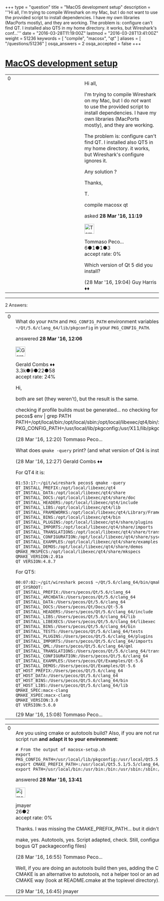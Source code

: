 +++
type = "question"
title = "MacOS development setup"
description = '''Hi all, I&#x27;m trying to compile Wireshark on my Mac, but I do not want to use the provided script to install dependencies. I have my own libraries (MacPorts mostly), and they are working. The problem is: configure can&#x27;t find QT. I installed also QT5 in my home directory. it works, but Wireshark&#x27;s conf...'''
date = "2016-03-28T11:19:00Z"
lastmod = "2016-03-28T13:41:00Z"
weight = 51236
keywords = [ "compile", "macosx", "qt" ]
aliases = [ "/questions/51236" ]
osqa_answers = 2
osqa_accepted = false
+++

<div class="headNormal">

# [MacOS development setup](/questions/51236/macos-development-setup)

</div>

<div id="main-body">

<div id="askform">

<table id="question-table" style="width:100%;"><colgroup><col style="width: 50%" /><col style="width: 50%" /></colgroup><tbody><tr class="odd"><td style="width: 30px; vertical-align: top"><div class="vote-buttons"><div id="post-51236-score" class="post-score" title="current number of votes">0</div><div id="favorite-count" class="favorite-count"></div></div></td><td><div id="item-right"><div class="question-body"><p>Hi all,</p><p>I'm trying to compile Wireshark on my Mac, but I do <em>not</em> want to use the provided script to install dependencies. I have my own libraries (MacPorts mostly), and they are working.</p><p>The problem is: configure can't find QT. I installed also QT5 in my home directory. it works, but Wireshark's configure ignores it.</p><p>Any solution ?</p><p>Thanks,</p><p>T.</p></div><div id="question-tags" class="tags-container tags">compile macosx qt</div><div id="question-controls" class="post-controls"></div><div class="post-update-info-container"><div class="post-update-info post-update-info-user"><p>asked <strong>28 Mar '16, 11:19</strong></p><img src="https://secure.gravatar.com/avatar/d37d57bb20ae8bf3d98ae6ff612b078a?s=32&amp;d=identicon&amp;r=g" class="gravatar" width="32" height="32" alt="Tommaso%20Pecorella&#39;s gravatar image" /><p>Tommaso Peco...<br />
<span class="score" title="6 reputation points">6</span><span title="1 badges"><span class="badge1">●</span><span class="badgecount">1</span></span><span title="1 badges"><span class="silver">●</span><span class="badgecount">1</span></span><span title="3 badges"><span class="bronze">●</span><span class="badgecount">3</span></span><br />
<span class="accept_rate" title="Rate of the user&#39;s accepted answers">accept rate:</span> <span title="Tommaso Pecorella has no accepted answers">0%</span></p></div></div><div id="comments-container-51236" class="comments-container"><span id="51247"></span><div id="comment-51247" class="comment"><div id="post-51247-score" class="comment-score"></div><div class="comment-text"><p>Which version of Qt 5 did you install?</p></div><div id="comment-51247-info" class="comment-info"><span class="comment-age">(28 Mar '16, 19:04)</span> Guy Harris ♦♦</div></div></div><div id="comment-tools-51236" class="comment-tools"></div><div class="clear"></div><div id="comment-51236-form-container" class="comment-form-container"></div><div class="clear"></div></div></td></tr></tbody></table>

------------------------------------------------------------------------

<div class="tabBar">

<span id="sort-top"></span>

<div class="headQuestions">

2 Answers:

</div>

</div>

<span id="51237"></span>

<div id="answer-container-51237" class="answer">

<table style="width:100%;"><colgroup><col style="width: 50%" /><col style="width: 50%" /></colgroup><tbody><tr class="odd"><td style="width: 30px; vertical-align: top"><div class="vote-buttons"><div id="post-51237-score" class="post-score" title="current number of votes">0</div></div></td><td><div class="item-right"><div class="answer-body"><p>What do your <code>PATH</code> and <code>PKG_CONFIG_PATH</code> environment variables look like? Assuming you have Qt 5.6 with the "clang 64-bit" components installed you should have <code>~/Qt/5.6/clang_64/bin</code> in your <code>PATH</code> and <code>~/Qt/5.6/clang_64/lib/pkgconfig</code> in your <code>PKG_CONFIG_PATH</code>.</p></div><div class="answer-controls post-controls"></div><div class="post-update-info-container"><div class="post-update-info post-update-info-user"><p>answered <strong>28 Mar '16, 12:06</strong></p><img src="https://secure.gravatar.com/avatar/6db117a984c6529df88330dc49fb1ee4?s=32&amp;d=identicon&amp;r=g" class="gravatar" width="32" height="32" alt="Gerald%20Combs&#39;s gravatar image" /><p>Gerald Combs ♦♦<br />
<span class="score" title="3332 reputation points"><span>3.3k</span></span><span title="9 badges"><span class="badge1">●</span><span class="badgecount">9</span></span><span title="22 badges"><span class="silver">●</span><span class="badgecount">22</span></span><span title="58 badges"><span class="bronze">●</span><span class="badgecount">58</span></span><br />
<span class="accept_rate" title="Rate of the user&#39;s accepted answers">accept rate:</span> <span title="Gerald Combs has 32 accepted answers">24%</span></p></div></div><div id="comments-container-51237" class="comments-container"><span id="51238"></span><div id="comment-51238" class="comment"><div id="post-51238-score" class="comment-score"></div><div class="comment-text"><p>Hi,</p><p>both are set (they weren't), but the result is the same.</p><p>checking if profile builds must be generated... no checking for GLIB... yes checking for Qt5Core - version &gt;= 5.0.0... no checking for QtCore - version &gt;= 4.7.0... no configure: error: Qt is not available 21:17:47:~/git/wireshark pecos$ env | grep PATH PATH=/opt/local/bin:/opt/local/sbin:/opt/local/libexec/qt4/bin/:/usr/texbin:/Users/pecos/bin:/usr/local/bin:/usr/bin:/bin:/usr/sbin:/sbin:/opt/X11/bin:/usr/local/MacGPG2/bin:/Library/TeX/texbin:/Users/pecos/Qt/5.6/clang_64/bin PKG_CONFIG_PATH=/usr/local/lib/pkgconfig:/usr/X11/lib/pkgconfig:/Users/pecos/Qt/5.6/clang_64/lib/pkgconfig/ 21:17:49:~/git/wireshark pecos$</p></div><div id="comment-51238-info" class="comment-info"><span class="comment-age">(28 Mar '16, 12:20)</span> Tommaso Peco...</div></div><span id="51239"></span><div id="comment-51239" class="comment"><div id="post-51239-score" class="comment-score"></div><div class="comment-text"><p>What does <code>qmake -query</code> print? (and what version of Qt4 is installed in /opt/local?)</p></div><div id="comment-51239-info" class="comment-info"><span class="comment-age">(28 Mar '16, 12:27)</span> Gerald Combs ♦♦</div></div><span id="51272"></span><div id="comment-51272" class="comment"><div id="post-51272-score" class="comment-score"></div><div class="comment-text"><p>For QT4 it is:</p><pre><code>01:53:17:~/git/wireshark pecos$ qmake -query
QT_INSTALL_PREFIX:/opt/local/libexec/qt4
QT_INSTALL_DATA:/opt/local/libexec/qt4/share
QT_INSTALL_DOCS:/opt/local/libexec/qt4/share/doc
QT_INSTALL_HEADERS:/opt/local/libexec/qt4/include
QT_INSTALL_LIBS:/opt/local/libexec/qt4/lib
QT_INSTALL_FRAMEWORKS:/opt/local/libexec/qt4/Library/Frameworks
QT_INSTALL_BINS:/opt/local/libexec/qt4/bin
QT_INSTALL_PLUGINS:/opt/local/libexec/qt4/share/plugins
QT_INSTALL_IMPORTS:/opt/local/libexec/qt4/share/imports
QT_INSTALL_TRANSLATIONS:/opt/local/libexec/qt4/share/translations
QT_INSTALL_CONFIGURATION:/opt/local/libexec/qt4/share/sysconf
QT_INSTALL_EXAMPLES:/opt/local/libexec/qt4/share/examples
QT_INSTALL_DEMOS:/opt/local/libexec/qt4/share/demos
QMAKE_MKSPECS:/opt/local/libexec/qt4/share/mkspecs
QMAKE_VERSION:2.01a
QT_VERSION:4.8.7</code></pre><p>For QT5:</p><pre><code>00:07:02:~/git/wireshark pecos$ ~/Qt/5.6/clang_64/bin/qmake -query
QT_SYSROOT:
QT_INSTALL_PREFIX:/Users/pecos/Qt/5.6/clang_64
QT_INSTALL_ARCHDATA:/Users/pecos/Qt/5.6/clang_64
QT_INSTALL_DATA:/Users/pecos/Qt/5.6/clang_64
QT_INSTALL_DOCS:/Users/pecos/Qt/Docs/Qt-5.6
QT_INSTALL_HEADERS:/Users/pecos/Qt/5.6/clang_64/include
QT_INSTALL_LIBS:/Users/pecos/Qt/5.6/clang_64/lib
QT_INSTALL_LIBEXECS:/Users/pecos/Qt/5.6/clang_64/libexec
QT_INSTALL_BINS:/Users/pecos/Qt/5.6/clang_64/bin
QT_INSTALL_TESTS:/Users/pecos/Qt/5.6/clang_64/tests
QT_INSTALL_PLUGINS:/Users/pecos/Qt/5.6/clang_64/plugins
QT_INSTALL_IMPORTS:/Users/pecos/Qt/5.6/clang_64/imports
QT_INSTALL_QML:/Users/pecos/Qt/5.6/clang_64/qml
QT_INSTALL_TRANSLATIONS:/Users/pecos/Qt/5.6/clang_64/translations
QT_INSTALL_CONFIGURATION:/Users/pecos/Qt/5.6/clang_64
QT_INSTALL_EXAMPLES:/Users/pecos/Qt/Examples/Qt-5.6
QT_INSTALL_DEMOS:/Users/pecos/Qt/Examples/Qt-5.6
QT_HOST_PREFIX:/Users/pecos/Qt/5.6/clang_64
QT_HOST_DATA:/Users/pecos/Qt/5.6/clang_64
QT_HOST_BINS:/Users/pecos/Qt/5.6/clang_64/bin
QT_HOST_LIBS:/Users/pecos/Qt/5.6/clang_64/lib
QMAKE_SPEC:macx-clang
QMAKE_XSPEC:macx-clang
QMAKE_VERSION:3.0
QT_VERSION:5.6.0</code></pre></div><div id="comment-51272-info" class="comment-info"><span class="comment-age">(29 Mar '16, 15:08)</span> Tommaso Peco...</div></div></div><div id="comment-tools-51237" class="comment-tools"></div><div class="clear"></div><div id="comment-51237-form-container" class="comment-form-container"></div><div class="clear"></div></div></td></tr></tbody></table>

</div>

<span id="51243"></span>

<div id="answer-container-51243" class="answer">

<table style="width:100%;"><colgroup><col style="width: 50%" /><col style="width: 50%" /></colgroup><tbody><tr class="odd"><td style="width: 30px; vertical-align: top"><div class="vote-buttons"><div id="post-51243-score" class="post-score" title="current number of votes">0</div></div></td><td><div class="item-right"><div class="answer-body"><p>Are you using cmake or autotools build? Also, if you are not running macos-setup, then take a look at the output of my script run <strong>and adapt it to your environment</strong>:</p><pre><code># From the output of macosx-setup.sh
export PKG_CONFIG_PATH=/usr/local/lib/pkgconfig:/usr/local/Qt5.5.1/5.5/clang_64/lib/pkgconfig:/usr/X11/lib/pkgconfig
export CMAKE_PREFIX_PATH=:/usr/local/Qt5.5.1/5.5/clang_64/lib/cmake
export PATH=/usr/local/bin:/usr/bin:/bin:/usr/sbin:/sbin:/usr/local/Qt5.5.1/5.5/clang_64/bin</code></pre></div><div class="answer-controls post-controls"></div><div class="post-update-info-container"><div class="post-update-info post-update-info-user"><p>answered <strong>28 Mar '16, 13:41</strong></p><img src="https://secure.gravatar.com/avatar/f1397f7833ee927f0c26a9fcb92fff11?s=32&amp;d=identicon&amp;r=g" class="gravatar" width="32" height="32" alt="jmayer&#39;s gravatar image" /><p>jmayer<br />
<span class="score" title="26 reputation points">26</span><span title="2 badges"><span class="bronze">●</span><span class="badgecount">2</span></span><br />
<span class="accept_rate" title="Rate of the user&#39;s accepted answers">accept rate:</span> <span title="jmayer has no accepted answers">0%</span></p></div></div><div id="comments-container-51243" class="comments-container"><span id="51245"></span><div id="comment-51245" class="comment"><div id="post-51245-score" class="comment-score"></div><div class="comment-text"><p>Thanks. I was missing the CMAKE_PREFIX_PATH... but it didn't help either.</p><p>make, yes. Autotools, yes. Script adapted, check. Still, configure doesn't find Qt (yes, I tried to run the scripts to fix the bogus QT packageconfig files)</p></div><div id="comment-51245-info" class="comment-info"><span class="comment-age">(28 Mar '16, 16:55)</span> Tommaso Peco...</div></div><span id="51274"></span><div id="comment-51274" class="comment"><div id="post-51274-score" class="comment-score"></div><div class="comment-text"><p>Well, if you are doing an autotools build then yes, adding the CMAKE_PREFIX_PATH will not resolve your problem - CMAKE is an alternative to autotools, not a helper tool or an addition. So if autotools fail for you, maybe just try the CMAKE way (look at README.cmake at the toplevel directory).</p></div><div id="comment-51274-info" class="comment-info"><span class="comment-age">(29 Mar '16, 16:45)</span> jmayer</div></div></div><div id="comment-tools-51243" class="comment-tools"></div><div class="clear"></div><div id="comment-51243-form-container" class="comment-form-container"></div><div class="clear"></div></div></td></tr></tbody></table>

</div>

<div class="paginator-container-left">

</div>

</div>

</div>


